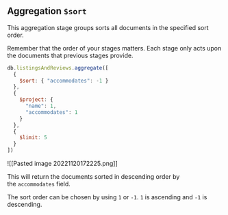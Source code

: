 ## Aggregation `$sort`

This aggregation stage groups sorts all documents in the specified sort order.

Remember that the order of your stages matters. Each stage only acts upon the documents that previous stages provide.

```jsx
db.listingsAndReviews.aggregate([ 
  { 
    $sort: { "accommodates": -1 } 
  },
  {
    $project: {
      "name": 1,
      "accommodates": 1
    }
  },
  {
    $limit: 5
  }
])
```
![[Pasted image 20221120172225.png]]


This will return the documents sorted in descending order by the `accommodates` field.

The sort order can be chosen by using `1` or `-1`. `1` is ascending and `-1` is descending.